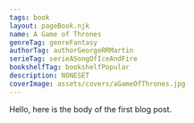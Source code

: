 ```yaml
---
tags: book
layout: pageBook.njk
name: A Game of Thrones
genreTag: genreFantasy
authorTag: authorGeorgeRRMartin
serieTag: serieASongOfIceAndFire
bookshelfTag: bookshelfPopular
description: NONESET
coverImage: assets/covers/aGameOfThrones.jpg
---
```


Hello, here is the body of the first blog post.